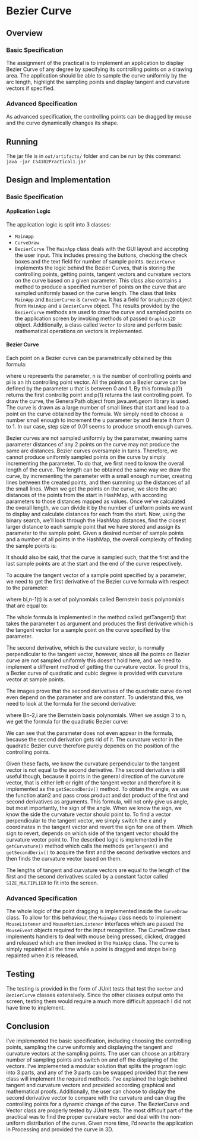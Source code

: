 # Bezier Curve

## Overview
### Basic Specification
The assignment of the practical is to implement an application to display Bezier Curve of any degree by 
specifying its controlling points on a drawing area. The application should be able to sample the curve 
uniformly by the arc length, highlight the sampling points and display tangent and curvature vectors if 
specified.

### Advanced Specification
As advanced specification, the controlling points can be dragged by mouse and the curve dynamically 
changes its shape.

## Running
The jar file is in `out/artifacts/` folder and can be run by this command:
`java -jar CS4102Practical1.jar`

## Design and Implementation
### Basic Specification
#### Application Logic
The application logic is split into 3 classes:
- `MainApp`
- `CurveDraw`
- `BezierCurve`
The `MainApp` class deals with the GUI layout and accepting the user input. This includes pressing the 
buttons, checking the check boxes and the text field for number of sample points. `BezierCurve` implements 
the logic behind the Bezier Curves, that is storing the controlling points, getting points, tangent 
vectors and curvature vectors on the curve based on a given parameter. This class also contains a method 
to produce a specified number of points on  the curve that are sampled uniformly based on the curve 
length. The class that links `MainApp` and `BezierCurve` is `CurveDraw`. It has a field for `Graphics2D` object 
from `MainApp` and a `BezierCurve` object. The results provided by the `BezierCurve` methods are used to draw 
the curve and sampled points on the application screen by invoking methods of passed `Graphics2D` object. 
Additionally, a class called `Vector` to store and perform basic mathematical operations on vectors is 
implemented.

#### Bezier Curve
Each point on a Bezier curve can be parametrically obtained by this formula:

where u represents the parameter, n is the number of controlling points and pi is an ith controlling 
point vector. All the points on a Bezier curve can be defined by the parameter u that is between 0 and 1. 
By this formula p(0) returns the first controllig point and p(1) returns the last controlling point. 
To draw the curve, the GeneralPath object from java.awt.geom library is used. The curve is drawn as a 
large number of small lines that start and lead to a point on the curve obtained by the formula. We 
simply need to choose a number small enough to increment the u parameter by and iterate it from 0 to 1. 
In our case, step size of 0.01 seems to produce smooth enough curves.  

Bezier curves are not sampled uniformly by the parameter, meaning same parameter distances of any 2 
points on the curve may not produce the same arc distances. Bezier curves oversample in turns. Therefore, 
we cannot produce uniformly sampled points on the curve by simply incrementing the parameter. To do 
that, we first need to know the overall length of the curve. The length can be obtained the same way we 
draw the curve, by incrementing the parameter with a small enough number, creating lines between the 
created points, and then summing up the distances of all the small lines. When we get the points on the 
curve, we store the arc distances of the points from the start in HashMap, with according parameters to 
those distances mapped as values. Once we’ve calculated the overall length, we can divide it by the number 
of uniform points we want to display and calculate distances for each from the start. Now, using the binary 
search, we’ll look through the HashMap distances, find the closest larger distance to each sample point 
that we have stored and assign its parameter to the sample point. Given a desired number of sample points 
and a number of all points in the HashMap, the overall complexity of finding the sample points is:

It should also be said, that the curve is sampled such, that the first and the last sample points are at 
the start and the end of the curve respectively.


To acquire the tangent vector of a sample point specified by a parameter, we need to get the first 
derivative of the Bezier curve formula with respect to the parameter:

where bi,n-1(t) is a set of polynomials called Bernstein basis polynomials that are equal to:

The whole formula is implemented in the method called getTangent() that takes the parameter t as argument 
and produces the first derivative which is the tangent vector for a sample point on the curve specified 
by the parameter.


The second derivative, which is the curvature vector, is normally perpendicular to the tangent vector, 
however, since all the points on Bezier curve are not sampled uniformly this doesn’t hold here, and we 
need to implement a different method of getting the curvature vector. To proof this, a Bezier curve of 
quadratic and cubic degree is provided with curvature vector at sample points.


The images prove that the second derivatives of the quadratic curve do not even depend on the parameter 
and are constant. To understand this, we need to look at the formula for the second derivative:

where Bn-2,i are the Bernstein basis polynomials. When we assign 3 to n, we get the formula for the 
quadratic Bezier curve:

We can see that the parameter does not even appear in the formula, because the second derivation gets rid 
of it. The curvature vector in the quadratic Bezier curve therefore purely depends on the position of the 
controlling points.  

Given these facts, we know the curvature perpendicular to the tangent vector is not 
equal to the second derivative. The second derivative is still useful though, because it points in the 
general direction of the curvature vector, that is either left or right of the tangent vector and therefore 
it is implemented as the `getSecondDeriv()` method. To obtain the angle, we use the function atan2 and pass 
cross product and dot product of the first and second derivatives as arguments. This formula, will not only 
give us angle, but most importantly, the sign of the angle. When we know the sign, we know the side the 
curvature vector should point to. To find a vector perpendicular to the tangent vector, we simply switch 
the x and y coordinates in the tangent vector and revert the sign for one of them. Which sign to revert, 
depends on which side of the tangent vector should the curvature vector point to. The described logic is 
implemented in the `getCurvature()` method which calls the methods `getTangent()` and `getSecondDeriv()` to 
acquire the first and the second derivative vectors and then finds the curvature vector based on them.  

The lengths of tangent and curvature vectors are equal to the length of the first and the second 
derivatives scaled by a constant factor called `SIZE_MULTIPLIER` to fit into the screen.



### Advanced Specification
The whole logic of the point dragging is implemented inside the `CurveDraw` class. To allow for this 
behaviour, the `MainApp` class needs to implement `MouseListener` and `MouseMotionListener` interfaces 
which are passed the `MouseEvent` objects required for the input recognition. The CurveDraw class 
implements handlers to deal with mouse being pressed, clicked, dragged and released which are then 
invoked in the `MainApp` class. The curve is simply repainted all the time while a point is dragged and 
stops being repainted when it is released.

## Testing
The testing is provided in the form of JUnit tests that test the `Vector` and `BezierCurve` classes 
extensively. Since the other classes output onto the screen, testing them would require a much more 
difficult approach I did not have time to implement.

## Conclusion
I’ve implemented the basic specification, including choosing the controlling points, sampling the 
curve uniformly and displaying the tangent and curvature vectors at the sampling points. The user 
can choose an arbitrary number of sampling points and switch on and off the displaying of the vectors. 
I’ve implemented a modular solution that splits the program logic into 3 parts, and any of the 3 parts 
can be swapped provided that the new class will implement the required methods. I’ve explained the logic 
behind tangent and curvature vectors and provided according graphical and mathematical proofs. 
Additionally, the user can choose to display the second derivative vector to compare with the curvature 
and can drag the controlling points for a dynamic change of the curve. The BezierCurve and Vector class 
are properly tested by JUnit tests. The most difficult part of the practical was to find the proper 
curvature vector and deal with the non-uniform distribution of the curve. Given more time, I’d rewrite 
the application in Processing and provided the curve in 3D.